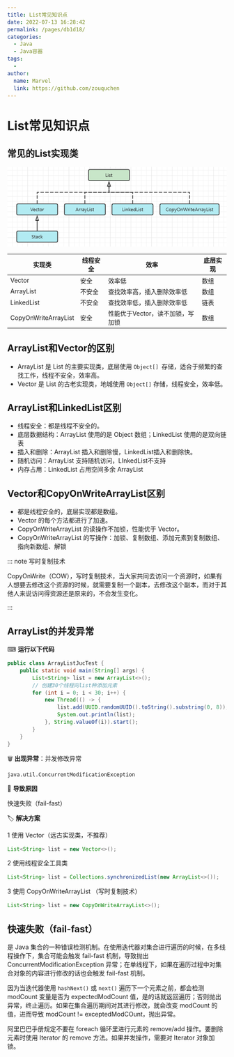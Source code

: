 ```yaml
---
title: List常见知识点
date: 2022-07-13 16:28:42
permalink: /pages/db1d18/
categories:
  - Java
  - Java容器
tags:
  - 
author: 
  name: Marvel
  link: https://github.com/zouquchen
---
```

# List常见知识点

## 常见的List实现类

<img src="https://raw.githubusercontent.com/zouquchen/Images/main/imgs2022/list-relation.png" alt="image-20220716211838484" style="zoom:67%;" />

| 实现类               | 线程安全 | 效率                             | 底层实现 |
| -------------------- | -------- | -------------------------------- | -------- |
| Vector               | 安全     | 效率低                           | 数组     |
| ArrayList            | 不安全   | 查找效率高，插入删除效率低       | 数组     |
| LinkedList           | 不安全   | 查找效率低，插入删除效率低       | 链表     |
| CopyOnWriteArrayList | 安全     | 性能优于Vector，读不加锁，写加锁 | 数组     |

## ArrayList和Vector的区别

- ArrayList 是 List 的主要实现类，底层使用 `Object[] `存储，适合于频繁的查找工作，线程不安全，效率高。
- Vector 是 List 的古老实现类，地城使用 `Object[]` 存储，线程安全，效率低。

## ArrayList和LinkedList区别

- 线程安全：都是线程不安全的。
- 底层数据结构：ArrayList 使用的是 Object 数组；LinkedList 使用的是双向链表
- 插入和删除：ArrayList 插入和删除慢，LinkedList插入和删除快。
- 随机访问：ArrayList 支持随机访问，LInkedList不支持
- 内存占用：LinkedList 占用空间多余 ArrayList

## Vector和CopyOnWriteArrayList区别

- 都是线程安全的，底层实现都是数组。
- Vector 的每个方法都进行了加速。
- CopyOnWriteArrayList 的读操作不加锁，性能优于 Vector。
- CopyOnWriteArrayList 的写操作：加锁、复制数组、添加元素到复制数组、指向新数组、解锁

::: note 写时复制技术

CopyOnWrite（COW），写时复制技术，当大家共同去访问一个资源时，如果有人想要去修改这个资源的时候，就需要复制一个副本，去修改这个副本，而对于其他人来说访问得资源还是原来的，不会发生变化。

::: 

## ArrayList的并发异常

⌨ **运行以下代码**

```java
public class ArrayListJucTest {
    public static void main(String[] args) {
        List<String> list = new ArrayList<>();
        // 创建30个线程向list种添加元素
        for (int i = 0; i < 30; i++) {
            new Thread(() -> {
                list.add(UUID.randomUUID().toString().substring(0, 8));
                System.out.println(list);
            }, String.valueOf(i)).start();
        }
    }
}

```

🗑 **出现异常**：并发修改异常

```
java.util.ConcurrentModificationException
```

📣 **导致原因**

快速失败（fail-fast）

🏷 **解决方案**

1 使用 Vector（远古实现类，不推荐）

```java
List<String> list = new Vector<>();
```

2 使用线程安全工具类

```java
List<String> list = Collections.synchronizedList(new ArrayList<>());
```

3 使用 CopyOnWriteArrayList （写时复制技术）

```java
List<String> list = new CopyOnWriteArrayList<>();
```

## 快速失败（fail-fast）

是 Java 集合的一种错误检测机制。在使用迭代器对集合进行遍历的时候，在多线程操作下，集合可能会触发 fail-fast 机制，导致抛出 ConcurrentModificationException 异常；在单线程下，如果在遍历过程中对集合对象的内容进行修改的话也会触发 fail-fast 机制。

因为当迭代器使用 `hashNext()` 或 `next()` 遍历下一个元素之前，都会检测 modCount 变量是否为 expectedModCount 值，是的话就返回遍历；否则抛出异常，终止遍历。如果在集合遍历期间对其进行修改，就会改变 modCount 的值，进而导致 modCount != exceptedModCOunt，抛出异常。

阿里巴巴手册规定不要在 foreach 循环里进行元素的 remove/add 操作。要删除元素时使用 Iterator 的 remove 方法。如果并发操作，需要对 Iterator 对象加锁。
